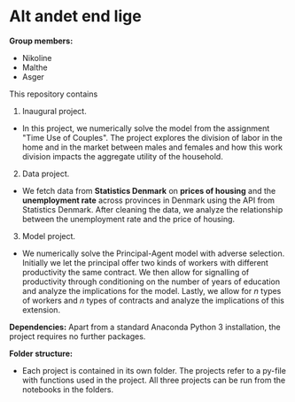 # Alt andet end lige

**Group members:**
- Nikoline 
- Malthe
- Asger

This repository contains  
1. Inaugural project. 
- In this project, we numerically solve the model from the assignment "Time Use of Couples". The project explores the division of labor in the home and in the market between males and females and how this work division impacts the aggregate utility of the household.

2. Data project. 
- We fetch data from **Statistics Denmark** on **prices of housing** and the **unemployment rate** across provinces in Denmark using the API from Statistics Denmark. After cleaning the data, we analyze the relationship between the unemployment rate and the price of housing. 

3. Model project. 
- We numerically solve the Principal-Agent model with adverse selection. Initially we let the principal offer two kinds of workers with different productivity the same contract. We then allow for signalling of productivity through conditioning on the number of years of education and analyze the implications for the model. Lastly, we allow for *n* types of workers and *n* types of contracts and analyze the implications of this extension.

**Dependencies:** Apart from a standard Anaconda Python 3 installation, the project requires no further packages.

**Folder structure:** 
- Each project is contained in its own folder. The projects refer to a py-file with functions used in the project. All three projects can be run from the notebooks in the folders. 
